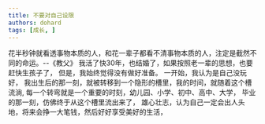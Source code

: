 ```yaml
---
title: 不要对自己设限
authors: dohard
tags: [成长, ]
---
```


花半秒钟就看透事物本质的人，和花一辈子都看不清事物本质的人，注定是截然不同的命运。--《教父》
我活了快30年，也结婚了，如果按照老一辈的思想，也要赶快生孩子了，
但是，我始终觉得没有做好准备。
一开始，我认为是自己没玩好，
我出生后的那一刻，就被转移到一个隐形的槽里，我的时间，就随着这个槽流淌,
每一个转弯就是一个重要的时刻，幼儿园、小学、初中、高中、大学，
毕业的那一刻，仿佛终于从这个槽里流出来了，
雄心壮志，认为自己一定会出人头地，将来会挣一大笔钱，然后好好享受美好的生活，
